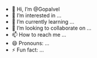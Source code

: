 - 👋 Hi, I’m @Gopalvel
- 👀 I’m interested in ...
- 🌱 I’m currently learning ...
- 💞️ I’m looking to collaborate on ...
- 📫 How to reach me ...
- 😄 Pronouns: ...
- ⚡ Fun fact: ...

<!---
Gopalvel/Gopalvel is a ✨ special ✨ repository because its `README.md` (this file) appears on your GitHub profile.
You can click the Preview link to take a look at your changes.
--->
